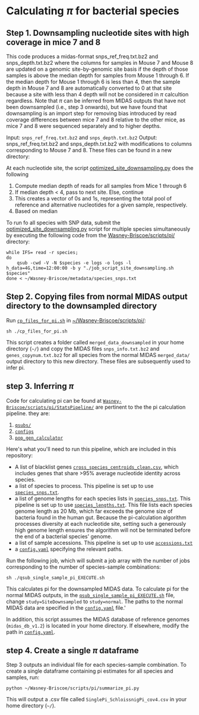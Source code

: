 # Calculating $\pi$ for bacterial species

## Step 1. Downsampling nucleotide sites with high coverage in mice 7 and 8

This code produces a midas-format snps_ref_freq.txt.bz2 and snps_depth.txt.bz2 where the columns for samples in Mouse 7 and Mouse 8 are updated on a genomic site-by-genomic site basis if the depth of those samples is above the median depth for samples from Mouse 1 through 6. If the median depth for Mouse 1 through 6 is less than 4, then the sample depth in Mouse 7 and 8 are automatically converted to 0 at that site because a site with less than 4 depth will not be considered in $\pi$ calcultion regardless. Note that $\pi$ can be inferred from MIDAS outputs that have not been downsampled (i.e., step 3 onwards), but we have found that downsampling is an import step for removing bias introduced by read coverage differences between mice 7 and 8 relative to the other mice, as mice 7 and 8 were sequenced separately and to higher depths.

Input: `snps_ref_freq.txt.bz2` and `snps_depth.txt.bz2`
Output: snps_ref_freq.txt.bz2 and snps_depth.txt.bz2 with modifications to columns corresponding to Mouse 7 and 8. These files can be found in a new directory: 

At each nucleotide site, the script [optimized_site_downsampling.py](https://github.com/garudlab/Wasney-Briscoe/tree/main/scripts/pi/optimized_site_downsampling.pi) does the following
1. Compute median depth of reads for all samples from Mice 1 through 6
2. If median depth < 4, pass to next site. Else, continue
3. This creates a vector of 0s and 1s, representing the total pool of reference and alternative nucleotides for a given sample, respectively.
2. Based on median

To run fo all species with SNP data, submit the [optimized_site_downsampling.py](https://github.com/garudlab/Wasney-Briscoe/tree/main/scripts/pi/optimized_site_downsampling.pi) script for multiple species simultaneously by executing the following code from the [Wasney-Briscoe/scripts/pi/](https://github.com/garudlab/Wasney-Briscoe/tree/main/scripts/pi/) directory:

```
while IFS= read -r species;
do
  	qsub -cwd -V -N $species -e logs -o logs -l h_data=4G,time=12:00:00 -b y "./job_script_site_downsampling.sh $species" 
done < ~/Wasney-Briscoe/metadata/species_snps.txt
```

## Step 2. Copying files from normal MIDAS output directory to the downsampled directory

Run [`cp_files_for_pi.sh`](https://github.com/garudlab/Wasney-Briscoe/tree/main/scripts/pi/cp_files_for_pi.sh) in [~/Wasney-Briscoe/scripts/pi/](https://github.com/garudlab/Wasney-Briscoe/tree/main/scripts/pi/):

```
sh ./cp_files_for_pi.sh
```

This script creates a folder called `merged_data_downsampled` in your home directory (`~/`) and copy the MIDAS files `snps_info.txt.bz2` and `genes_copynum.txt.bz2` for all species from the normal MIDAS `merged_data/` output directory to this new directory. These files are subsequently used to infer pi. 

## step 3. Inferring $\pi$

Code for calculating pi can be found at [`Wasney-Briscoe/scripts/pi/StatsPipeline/`](https://github.com/garudlab/Wasney-Briscoe/tree/main/scripts/pi/StatsPipeline/) are pertinent to the the pi calculation pipeline. they are:
1. [`qsubs/`](https://github.com/garudlab/Wasney-Briscoe/tree/main/scripts/pi/StatsPipeline/qsubs/)
2. [`configs`](https://github.com/garudlab/Wasney-Briscoe/tree/main/scripts/pi/StatsPipeline/configs/)
3. [`pop_gen_calculator`](https://github.com/garudlab/Wasney-Briscoe/tree/main/scripts/pi/StatsPipeline/pop_gen_calculator/)

Here's what you'll need to run this pipeline, which are included in this repository:
- A list of blacklist genes [`cross_species_centroids_clean.csv`](https://github.com/garudlab/Wasney-Briscoe/tree/main/scripts/pi/StatsPipeline/BlacklistGenes/cross_species_centroids_clean.csv), which includes genes that share >95% average nucleotide identity across species.
- a list of species to process. This pipeline is set up to use [`species_snps.txt`](https://github.com/garudlab/Wasney-Briscoe/tree/main/metadata/species_snps.txt).
- a list of genome lengths for each species lists in [`species_snps.txt`](https://github.com/garudlab/Wasney-Briscoe/tree/main/metadata/species_snps.txt). This pipeline is set up to use [`species_lengths.txt`](https://github.com/garudlab/Wasney-Briscoe/tree/main/metadata/species_lengths.txt). This file lists each species genome length as 20 Mb, which far exceeds the genome size of bacteria found in the human gut. Because the pi-calculation algorithm processes diversity at each nucleotide site, setting such a generously high genome length ensures the algorithm will not be terminated before the end of a bacterial species' genome.
- a list of sample accessions. This pipeline is set up to use [`accessions.txt`](https://github.com/garudlab/Wasney-Briscoe/tree/main/metadata/accessions.txt)
- a [`config.yaml`](https://github.com/garudlab/Wasney-Briscoe/tree/main/scripts/pi/StatsPipeline/configs/config.yaml) specifying the relevant paths.

Run the following job, which will submit a job array with the number of jobs corresponding to the number of species-sample combinations:

```
sh ./qsub_single_sample_pi_EXECUTE.sh
```

This calculates pi for the downsampled MIDAS data. To calculate pi for the normal MIDAS outputs, in the [`qsub_single_sample_pi_EXECUTE.sh`](https://github.com/garudlab/Wasney-Briscoe/tree/main/scripts/pi/StatsPipeline/qsubs/qsub_single_sample_pi_EXECUTE.sh) file, change `study=SiteDownsampled` to `study=normal`. The paths to the normal MIDAS data are specified in the [`config.yaml`](https://github.com/garudlab/Wasney-Briscoe/tree/main/scripts/pi/StatsPipeline/configs/config.yaml) file.'

In addition, this script assumes the MIDAS database of reference genomes (`midas_db_v1.2`) is located in your home directory. If elsewhere, modify the path in [`config.yaml`](https://github.com/garudlab/Wasney-Briscoe/tree/main/scripts/pi/StatsPipeline/configs/config.yaml).

## step 4. Create a single $\pi$ dataframe

Step 3 outputs an individual file for each species-sample combination. To create a single dataframe containing pi estimates for all species and samples, run:

```
python ~/Wasney-Briscoe/scripts/pi/summarize_pi.py
```

This will output a .csv file called `SinglePi_SchloissnigPi_cov4.csv` in your home directory (`~/`).






